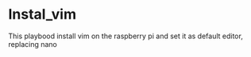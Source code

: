 # Instal\_vim

This playbood install vim on the raspberry pi and set it as default editor, replacing nano
